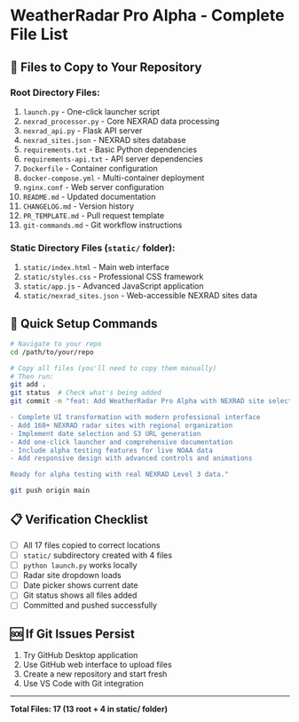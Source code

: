 # WeatherRadar Pro Alpha - Complete File List

## 📁 Files to Copy to Your Repository

### **Root Directory Files:**
1. `launch.py` - One-click launcher script
2. `nexrad_processor.py` - Core NEXRAD data processing
3. `nexrad_api.py` - Flask API server
4. `nexrad_sites.json` - NEXRAD sites database
5. `requirements.txt` - Basic Python dependencies
6. `requirements-api.txt` - API server dependencies
7. `Dockerfile` - Container configuration
8. `docker-compose.yml` - Multi-container deployment
9. `nginx.conf` - Web server configuration
10. `README.md` - Updated documentation
11. `CHANGELOG.md` - Version history
12. `PR_TEMPLATE.md` - Pull request template
13. `git-commands.md` - Git workflow instructions

### **Static Directory Files (`static/` folder):**
1. `static/index.html` - Main web interface
2. `static/styles.css` - Professional CSS framework
3. `static/app.js` - Advanced JavaScript application
4. `static/nexrad_sites.json` - Web-accessible NEXRAD sites data

## 🚀 **Quick Setup Commands**

```bash
# Navigate to your repo
cd /path/to/your/repo

# Copy all files (you'll need to copy them manually)
# Then run:
git add .
git status  # Check what's being added
git commit -m "feat: Add WeatherRadar Pro Alpha with NEXRAD site selection

- Complete UI transformation with modern professional interface
- Add 160+ NEXRAD radar sites with regional organization  
- Implement date selection and S3 URL generation
- Add one-click launcher and comprehensive documentation
- Include alpha testing features for live NOAA data
- Add responsive design with advanced controls and animations

Ready for alpha testing with real NEXRAD Level 3 data."

git push origin main
```

## 📋 **Verification Checklist**
- [ ] All 17 files copied to correct locations
- [ ] `static/` subdirectory created with 4 files
- [ ] `python launch.py` works locally
- [ ] Radar site dropdown loads
- [ ] Date picker shows current date
- [ ] Git status shows all files added
- [ ] Committed and pushed successfully

## 🆘 **If Git Issues Persist**
1. Try GitHub Desktop application
2. Use GitHub web interface to upload files
3. Create a new repository and start fresh
4. Use VS Code with Git integration

---

**Total Files: 17 (13 root + 4 in static/ folder)**